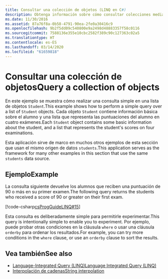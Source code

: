 ```yaml
---
title: Consultar una colección de objetos (LINQ en C#)
description: Obtenga información sobre cómo consultar colecciones mediante LINQ en C#.
ms.date: 11/30/2016
ms.assetid: 87a76f8a-0b58-4791-90ea-2fe0a30416c9
ms.openlocfilehash: 9b2f5dd09c540800e9a2498d48883357f58c0116
ms.sourcegitcommit: 7588136e355e10cbc2582f389c90c127363c02a5
ms.translationtype: HT
ms.contentlocale: es-ES
ms.lasthandoff: 03/14/2020
ms.locfileid: "61659818"
---
```

# <a name="query-a-collection-of-objects"></a><span data-ttu-id="1aa42-103">Consultar una colección de objetos</span><span class="sxs-lookup"><span data-stu-id="1aa42-103">Query a collection of objects</span></span>

<span data-ttu-id="1aa42-104">En este ejemplo se muestra cómo realizar una consulta simple en una lista de objetos `Student`.</span><span class="sxs-lookup"><span data-stu-id="1aa42-104">This example shows how to perform a simple query over a list of `Student` objects.</span></span> <span data-ttu-id="1aa42-105">Cada objeto `Student` contiene información básica sobre el alumno y una lista que representa las puntuaciones del alumno en cuatro exámenes.</span><span class="sxs-lookup"><span data-stu-id="1aa42-105">Each `Student` object contains some basic information about the student, and a list that represents the student's scores on four examinations.</span></span>  
  
<span data-ttu-id="1aa42-106">Esta aplicación sirve de marco en muchos otros ejemplos de esta sección que usan el mismo origen de datos `students`.</span><span class="sxs-lookup"><span data-stu-id="1aa42-106">This application serves as the framework for many other examples in this section that use the same `students` data source.</span></span>  
  
## <a name="example"></a><span data-ttu-id="1aa42-107">Ejemplo</span><span class="sxs-lookup"><span data-stu-id="1aa42-107">Example</span></span>

<span data-ttu-id="1aa42-108">La consulta siguiente devuelve los alumnos que reciben una puntuación de 90 o más en su primer examen.</span><span class="sxs-lookup"><span data-stu-id="1aa42-108">The following query returns the students who received a score of 90 or greater on their first exam.</span></span>  
  
[!code-csharp[csProgGuideLINQ#15](~/samples/snippets/csharp/concepts/linq/how-to-query-a-collection-of-objects_1.cs)]  
  
<span data-ttu-id="1aa42-109">Esta consulta es deliberadamente simple para permitirle experimentar.</span><span class="sxs-lookup"><span data-stu-id="1aa42-109">This query is intentionally simple to enable you to experiment.</span></span> <span data-ttu-id="1aa42-110">Por ejemplo, puede probar otras condiciones en la cláusula `where` o usar una cláusula `orderby` para ordenar los resultados.</span><span class="sxs-lookup"><span data-stu-id="1aa42-110">For example, you can try more conditions in the `where` clause, or use an `orderby` clause to sort the results.</span></span>  
  
## <a name="see-also"></a><span data-ttu-id="1aa42-111">Vea también</span><span class="sxs-lookup"><span data-stu-id="1aa42-111">See also</span></span>

- [<span data-ttu-id="1aa42-112">Language-Integrated Query (LINQ)</span><span class="sxs-lookup"><span data-stu-id="1aa42-112">Language Integrated Query (LINQ)</span></span>](index.md)
- [<span data-ttu-id="1aa42-113">Interpolación de cadenas</span><span class="sxs-lookup"><span data-stu-id="1aa42-113">String interpolation</span></span>](../language-reference/tokens/interpolated.md)
